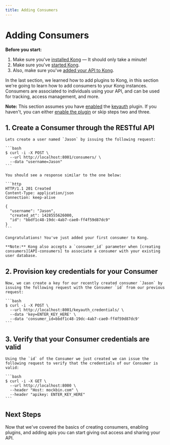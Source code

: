 ```yaml
---
title: Adding Consumers
---
```


# Adding Consumers

<div class="alert alert-warning">
  <strong>Before you start:</strong>
  <ol>
    <li>Make sure you've <a href="https://konghq.com/install/">installed Kong</a> &mdash; It should only take a minute!</li>
    <li>Make sure you've <a href="/{{page.kong_version}}/getting-started/quickstart">started Kong</a>.</li>
    <li>Also, make sure you've <a href="/{{page.kong_version}}/getting-started/adding-your-api">added your API to Kong</a>.</li>
  </ol>
</div>

In the last section, we learned how to add plugins to Kong, in this section we're going to learn how to add consumers to your Kong instances. Consumers are associated to individuals using your API, and can be used for tracking, access management, and more.

**Note:** This section assumes you have [enabled][enabling-plugins] the [keyauth][keyauth] plugin. If you haven't, you can either [enable the plugin][enabling-plugins] or skip steps two and three.

## 1. Create a Consumer through the RESTful API

    Lets create a user named `Jason` by issuing the following request:

    ```bash
    $ curl -i -X POST \
      --url http://localhost:8001/consumers/ \
      --data "username=Jason"
    ```

    You should see a response similar to the one below:

    ```http
    HTTP/1.1 201 Created
    Content-Type: application/json
    Connection: keep-alive

    {
      "username": "Jason",
      "created_at": 1428555626000,
      "id": "bbdf1c48-19dc-4ab7-cae0-ff4f59d87dc9"
    }
    ```

    Congratulations! You've just added your first consumer to Kong.

    **Note:** Kong also accepts a `consumer_id` parameter when [creating consumers][API-consumers] to associate a consumer with your existing user database.

## 2. Provision key credentials for your Consumer

    Now, we can create a key for our recently created consumer `Jason` by issuing the following request with the Consumer `id` from our previous request:

    ```bash
    $ curl -i -X POST \
      --url http://localhost:8001/keyauth_credentials/ \
      --data 'key=ENTER_KEY_HERE' \
      --data 'consumer_id=bbdf1c48-19dc-4ab7-cae0-ff4f59d87dc9'
    ```

## 3. Verify that your Consumer credentials are valid

    Using the `id` of the Consumer we just created we can issue the following request to verify that the credentials of our Consumer is valid:

    ```bash
    $ curl -i -X GET \
      --url http://localhost:8000 \
      --header "Host: mockbin.com" \
      --header "apikey: ENTER_KEY_HERE"
    ```

## Next Steps

Now that we've covered the basics of creating consumers, enabling plugins, and adding apis you can start giving out access and sharing your API.

[mockbin]: https://mockbin.com
[CLI]: /{{page.kong_version}}/cli
[API]: /{{page.kong_version}}/admin-api
[API-consumers]: /{{page.kong_version}}/admin-api#create-consumer
[keyauth]: /plugins/key-authentication
[configuration]: /{{page.kong_version}}/configuration
[migrations]: /{{page.kong_version}}/migrations
[quickstart]: /{{page.kong_version}}/getting-started/quickstart
[enabling-plugins]: /{{page.kong_version}}/getting-started/enabling-plugins
[adding-consumers]: /{{page.kong_version}}/getting-started/adding-consumers

